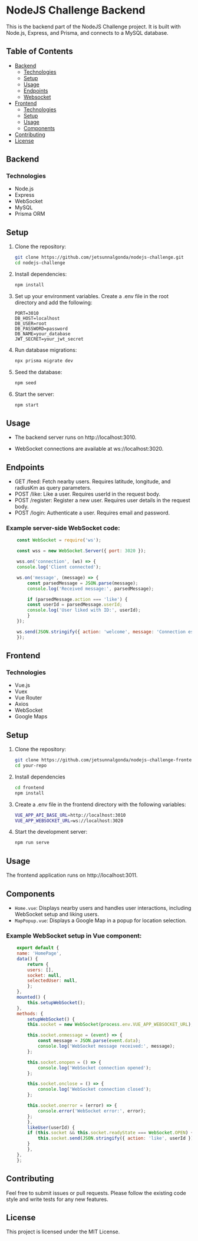 # NodeJS Challenge Backend

This is the backend part of the NodeJS Challenge project. It is built with Node.js, Express, and Prisma, and connects to a MySQL database.

## Table of Contents

- [Backend](#backend)
    - [Technologies](#technologies)
    - [Setup](#setup)
    - [Usage](#usage)
    - [Endpoints](#endpoints)
    - [Websocket](#websocket)
- [Frontend](#frontend)
    - [Technologies](#technologies)
    - [Setup](#setup)
    - [Usage](#usage)
    - [Components](#components)
- [Contributing](#contributing)
- [License](#license)


## Backend
### Technologies
- Node.js
- Express
- WebSocket
- MySQL
- Prisma ORM

## Setup

1. Clone the repository:
   ```bash
   git clone https://github.com/jetsunnalgonda/nodejs-challenge.git
   cd nodejs-challenge
    ```

2. Install dependencies:
   ```bash
   npm install
    ```
3. Set up your environment variables. Create a .env file in the root directory and add the following:
   ```env
   PORT=3010
   DB_HOST=localhost
   DB_USER=root
   DB_PASSWORD=password
   DB_NAME=your_database
   JWT_SECRET=your_jwt_secret
    ```
4. Run database migrations:
    ```bash
    npx prisma migrate dev
    ```
5. Seed the database:
    ```bash
    npm seed
    ```
6. Start the server:
    ```bash
    npm start
    ```
## Usage

- The backend server runs on http://localhost:3010.

- WebSocket connections are available at ws://localhost:3020.

## Endpoints
- GET /feed: Fetch nearby users. Requires latitude, longitude, and radiusKm as query parameters.
- POST /like: Like a user. Requires userId in the request body.
- POST /register: Register a new user. Requires user details in the request body.
- POST /login: Authenticate a user. Requires email and password.

### Example server-side WebSocket code:
```javascript
    const WebSocket = require('ws');

    const wss = new WebSocket.Server({ port: 3020 });

    wss.on('connection', (ws) => {
    console.log('Client connected');

    ws.on('message', (message) => {
        const parsedMessage = JSON.parse(message);
        console.log('Received message:', parsedMessage);

        if (parsedMessage.action === 'like') {
        const userId = parsedMessage.userId;
        console.log('User liked with ID:', userId);
        }
    });

    ws.send(JSON.stringify({ action: 'welcome', message: 'Connection established' }));
    });
```

## Frontend
### Technologies
- Vue.js
- Vuex
- Vue Router
- Axios
- WebSocket
- Google Maps

## Setup

1. Clone the repository:
   ```bash
   git clone https://github.com/jetsunnalgonda/nodejs-challenge-frontend.git
   cd your-repo
2. Install dependencies
    ```bash
    cd frontend
    npm install
3. Create a .env file in the frontend directory with the following variables:
    ```bash
    VUE_APP_API_BASE_URL=http://localhost:3010
    VUE_APP_WEBSOCKET_URL=ws://localhost:3020
4. Start the development server:
    ```bash
    npm run serve
## Usage 
The frontend application runs on http://localhost:3011.

## Components
- `Home.vue`: Displays nearby users and handles user interactions, including WebSocket setup and liking users.
- `MapPopup.vue`: Displays a Google Map in a popup for location selection.

### Example WebSocket setup in Vue component:
```javascript
    export default {
    name: 'HomePage',
    data() {
        return {
        users: [],
        socket: null,
        selectedUser: null,
        };
    },
    mounted() {
        this.setupWebSocket();
    },
    methods: {
        setupWebSocket() {
        this.socket = new WebSocket(process.env.VUE_APP_WEBSOCKET_URL);

        this.socket.onmessage = (event) => {
            const message = JSON.parse(event.data);
            console.log('WebSocket message received:', message);
        };

        this.socket.onopen = () => {
            console.log('WebSocket connection opened');
        };

        this.socket.onclose = () => {
            console.log('WebSocket connection closed');
        };

        this.socket.onerror = (error) => {
            console.error('WebSocket error:', error);
        };
        },
        likeUser(userId) {
        if (this.socket && this.socket.readyState === WebSocket.OPEN) {
            this.socket.send(JSON.stringify({ action: 'like', userId }));
        }
        },
    },
    };
```

## Contributing
Feel free to submit issues or pull requests. Please follow the existing code style and write tests for any new features.

## License
This project is licensed under the MIT License.

